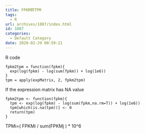 ```yaml
---
title: FPKM转TPM
tags:
  - R
url: archives/1087/index.html
id: 1087
categories:
  - Default Category
date: 2020-02-29 00:59:21
---
```


R code

```
fpkm2tpm = function(fpkm){
  exp(log(fpkm) - log(sum(fpkm)) + log(1e6))
}
tpm = apply(expMatrix, 2, fpkm2tpm)
```



If the expression matrix has NA value

```
fpkm2tpm <- function(fpkm){
  tpm <- exp(log(fpkm) - log(sum(fpkm,na.rm=T)) + log(1e6))
  tpm[which(is.na(tpm))] <- 0
  return(tpm)
}
```




TPMi=( FPKMi / sum(FPKMj ) * 10^6